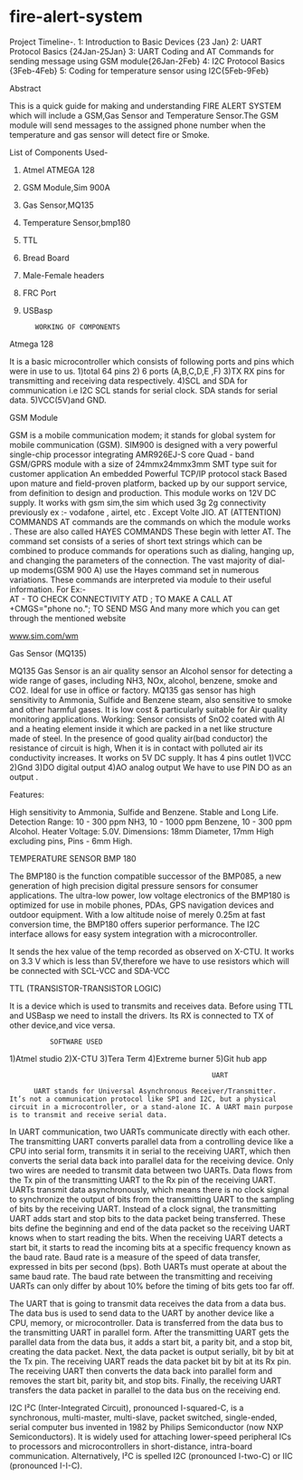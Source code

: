 # fire-alert-system
Project Timeline-.
     1: Introduction to Basic Devices  {23 Jan}
     2: UART Protocol Basics {24Jan-25Jan}
     3: UART Coding and AT Commands for                       sending message using GSM    module{26Jan-2Feb}
     4: I2C Protocol Basics {3Feb-4Feb}
     5: Coding for temperature sensor using I2C{5Feb-9Feb}

Abstract

This is a quick guide for making and understanding FIRE ALERT SYSTEM which will include a GSM,Gas Sensor and Temperature Sensor.The GSM module will send messages to the assigned phone number when the temperature and gas sensor will detect fire or Smoke.

List of Components Used-
1) Atmel ATMEGA 128
2) GSM Module,Sim 900A
3) Gas Sensor,MQ135
4) Temperature Sensor,bmp180
5) TTL
6) Bread Board
7) Male-Female headers
8) FRC Port
9) USBasp 

          WORKING OF COMPONENTS


Atmega 128
        
It is a basic microcontroller which consists of  following ports and pins which were in use to us.
1)total 64 pins 
2) 6 ports (A,B,C,D,E ,F)
3)TX RX pins for transmitting and receiving data respectively.
4)SCL and SDA for communication i.e I2C
SCL stands for serial clock.
SDA stands for serial data.
5)VCC(5V)and GND.

GSM Module



GSM is a mobile communication modem; it stands for global system for mobile communication (GSM).
SIM900 is designed with a very powerful single-chip processor integrating AMR926EJ-S core 
Quad - band GSM/GPRS module with a size of 24mmx24mmx3mm 
SMT type suit for customer application 
An embedded Powerful TCP/IP protocol stack 
Based upon mature and field-proven platform, backed up by our support service, from definition to design and production.
This module works on 12V DC supply.
It works with gsm sim,the sim which used 3g 2g connectivity previously  ex :- vodafone , airtel, etc . Except Volte JIO.
AT (ATTENTION) COMMANDS
AT commands are the commands on which the module works . These are also called HAYES COMMANDS
These begin with letter AT.
The command set consists of a series of short text strings which can be combined to produce commands for operations such as dialing, hanging up, and changing the parameters of the connection. The vast majority of dial-up modems(GSM 900 A) use the Hayes command set in numerous variations.
These commands are interpreted via moduĺe to their useful information.
For Ex:-  
AT - TO CHECK CONNECTIVITY
ATD <PHONE NO.>;      TO MAKE A CALL
AT +CMGS="phone no.";  TO SEND MSG
And many more which you can get through the mentioned website

www.sim.com/wm 

Gas Sensor (MQ135)


MQ135 Gas Sensor is an air quality sensor an Alcohol sensor for detecting a wide range of gases, including NH3, NOx, alcohol, benzene, smoke and CO2. Ideal for use in office or factory. MQ135 gas sensor has high sensitivity to Ammonia, Sulfide and Benzene steam, also sensitive to smoke and other harmful gases. It is low cost & particularly suitable for Air quality monitoring applications.
Working:
Sensor consists of SnO2 coated with Al and a heating element inside it which are packed in a net like structure made of steel.
In the presence of good quality air(bad conductor) the resistance of circuit is high,
When it is in contact with polluted air its conductivity increases.
It works on 5V DC supply.
It has 4 pins outlet
1)VCC
2)Gnd 
3)DO digital output
4)AO analog output
We have to use PIN DO as an output .

Features:

High sensitivity to Ammonia, Sulfide and Benzene.
Stable and Long Life.
Detection Range: 10 - 300 ppm NH3, 10 - 1000 ppm Benzene, 10 - 300 ppm Alcohol.
Heater Voltage: 5.0V.
Dimensions: 18mm Diameter, 17mm High excluding pins, Pins - 6mm High.




TEMPERATURE SENSOR BMP 180

The BMP180 is the function compatible successor of the BMP085, a new generation of high 
precision digital pressure sensors for consumer applications. 
The ultra-low power, low voltage electronics of the BMP180 is optimized for use in mobile phones, 
PDAs, GPS navigation devices and outdoor equipment. With a low altitude noise of merely 0.25m at 
fast conversion time, the BMP180 offers superior performance. The I2C interface allows for easy 
system integration with a microcontroller. 

It sends the hex value of the temp recorded as observed on X-CTU.
It works on 3.3 V which is less than 5V,therefore we have to use resistors which will be connected with SCL-VCC and SDA-VCC

TTL (TRANSISTOR-TRANSISTOR LOGIC)

It is a device which is used to transmits and receives data.
Before using TTL and USBasp we need to install the drivers.
Its RX is connected to TX of other device,and vice versa.


              SOFTWARE USED
1)Atmel studio
2)X-CTU
3)Tera Term
4)Extreme burner
5)Git hub app
            

                                                      UART

          UART stands for Universal Asynchronous Receiver/Transmitter. It’s not a communication protocol like SPI and I2C, but a physical circuit in a microcontroller, or a stand-alone IC. A UART main purpose is to transmit and receive serial data.
In UART communication, two UARTs communicate directly with each other. The transmitting UART converts parallel data from a controlling device like a CPU into serial form, transmits it in serial to the receiving UART, which then converts the serial data back into parallel data for the receiving device. Only two wires are needed to transmit data between two UARTs. Data flows from the Tx pin of the transmitting UART to the Rx pin of the receiving UART.
UARTs transmit data asynchronously, which means there is no clock signal to synchronize the output of bits from the transmitting UART to the sampling of bits by the receiving UART. Instead of a clock signal, the transmitting UART adds start and stop bits to the data packet being transferred. These bits define the beginning and end of the data packet so the receiving UART knows when to start reading the bits.
When the receiving UART detects a start bit, it starts to read the incoming bits at a specific frequency known as the baud rate. Baud rate is a measure of the speed of data transfer, expressed in bits per second (bps). Both UARTs must operate at about the same baud rate. The baud rate between the transmitting and receiving UARTs can only differ by about 10% before the timing of bits gets too far off.



The UART that is going to transmit data receives the data from a data bus. The data bus is used to send data to the UART by another device like a CPU, memory, or microcontroller. Data is transferred from the data bus to the transmitting UART in parallel form. After the transmitting UART gets the parallel data from the data bus, it adds a start bit, a parity bit, and a stop bit, creating the data packet. Next, the data packet is output serially, bit by bit at the Tx pin. The receiving UART reads the data packet bit by bit at its Rx pin. The receiving UART then converts the data back into parallel form and removes the start bit, parity bit, and stop bits. Finally, the receiving UART transfers the data packet in parallel to the data bus on the receiving end.

I2C
I²C (Inter-Integrated Circuit), pronounced I-squared-C, is a synchronous, multi-master, multi-slave, packet switched, single-ended, serial computer bus invented in 1982 by Philips Semiconductor (now NXP Semiconductors). It is widely used for attaching lower-speed peripheral ICs to processors and microcontrollers in short-distance, intra-board communication. Alternatively, I²C is spelled I2C (pronounced I-two-C) or IIC (pronounced I-I-C).
